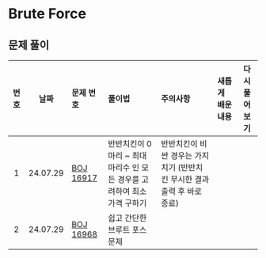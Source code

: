 # Brute Force

## 문제 풀이

| 번호 |    날짜    | 문제 번호                                              | 풀이법                                       | 주의사항                                       | 새롭게 배운 내용 | 다시 풀어보기 |
|:--:|:--------:|:---------------------------------------------------|:------------------------------------------|:-------------------------------------------|:----------|:-------:|
| 1  | 24.07.29 | [BOJ 16917](https://www.acmicpc.net/problem/16917) | 반반치킨이 0마리 ~ 최대마리수 인 모든 경우를 고려하여 최소 가격 구하기 | 반반치킨이 비싼 경우는 가지치기 (반반치킨 무시한 결과 출력 후 바로 종료) |           |         |
| 2  | 24.07.29 | [BOJ 16968](https://www.acmicpc.net/problem/16968) | 쉽고 간단한 브루트 포스 문제                          |                                            |           |         |


